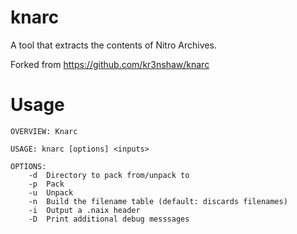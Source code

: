 # knarc
A tool that extracts the contents of Nitro Archives.

Forked from https://github.com/kr3nshaw/knarc

# Usage
```
OVERVIEW: Knarc

USAGE: knarc [options] <inputs>

OPTIONS:
    -d  Directory to pack from/unpack to
    -p  Pack
    -u  Unpack
    -n  Build the filename table (default: discards filenames)
    -i  Output a .naix header
    -D  Print additional debug messsages
```
